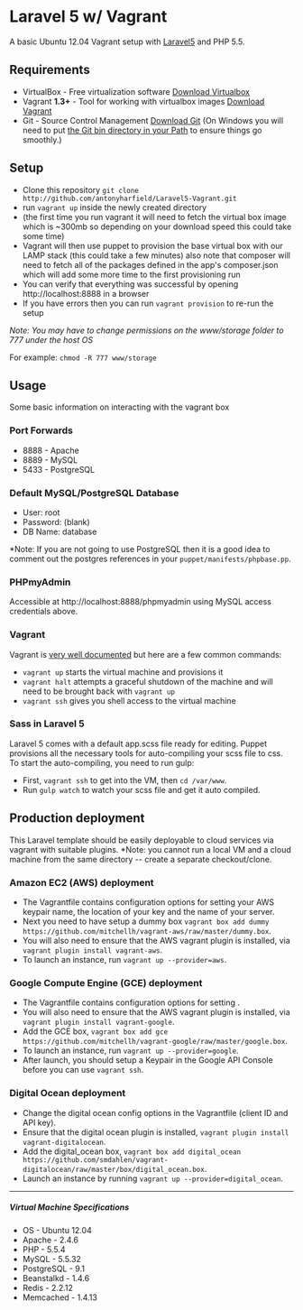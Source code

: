 # Laravel 5 w/ Vagrant

A basic Ubuntu 12.04 Vagrant setup with [Laravel5](http://laravel.com/docs) and PHP 5.5.

## Requirements

* VirtualBox - Free virtualization software [Download Virtualbox](https://www.virtualbox.org/wiki/Downloads)
* Vagrant **1.3+** - Tool for working with virtualbox images [Download Vagrant](https://www.vagrantup.com)
* Git - Source Control Management [Download Git](http://git-scm.com/downloads) (On Windows you will need to put [the Git bin directory in your Path](http://blog.countableset.ch/2012/06/07/adding-git-to-windows-7-path/) to ensure things go smoothly.)

## Setup

* Clone this repository `git clone http://github.com/antonyharfield/Laravel5-Vagrant.git`
* run `vagrant up` inside the newly created directory
* (the first time you run vagrant it will need to fetch the virtual box image which is ~300mb so depending on your download speed this could take some time)
* Vagrant will then use puppet to provision the base virtual box with our LAMP stack (this could take a few minutes) also note that composer will need to fetch all of the packages defined in the app's composer.json which will add some more time to the first provisioning run
* You can verify that everything was successful by opening http://localhost:8888 in a browser
* If you have errors then you can run `vagrant provision` to re-run the setup

*Note: You may have to change permissions on the www/storage folder to 777 under the host OS* 

For example: `chmod -R 777 www/storage`

## Usage

Some basic information on interacting with the vagrant box

### Port Forwards

* 8888 - Apache
* 8889 - MySQL 
* 5433 - PostgreSQL


### Default MySQL/PostgreSQL Database

* User: root
* Password: (blank)
* DB Name: database

*Note: If you are not going to use PostgreSQL then it is a good idea to comment out the postgres
references in your `puppet/manifests/phpbase.pp`.

### PHPmyAdmin

Accessible at http://localhost:8888/phpmyadmin using MySQL access credentials above.


### Vagrant

Vagrant is [very well documented](http://vagrantup.com/v1/docs/index.html) but here are a few common commands:

* `vagrant up` starts the virtual machine and provisions it
* `vagrant halt` attempts a graceful shutdown of the machine and will need to be brought back with `vagrant up`
* `vagrant ssh` gives you shell access to the virtual machine


### Sass in Laravel 5

Laravel 5 comes with a default app.scss file ready for editing. Puppet provisions all the necessary
tools for auto-compiling your scss file to css. To start the auto-compiling, you need to run gulp:

* First, `vagrant ssh` to get into the VM, then `cd /var/www`.
* Run `gulp watch` to watch your scss file and get it auto compiled.


## Production deployment

This Laravel template should be easily deployable to cloud services via vagrant with suitable plugins.
*Note: you cannot run a local VM and a cloud machine from the same directory -- create a separate checkout/clone.

### Amazon EC2 (AWS) deployment

* The Vagrantfile contains configuration options for setting your AWS keypair name, the location of your key and the name of your server.
* Next you need to have setup a dummy box `vagrant box add dummy https://github.com/mitchellh/vagrant-aws/raw/master/dummy.box`.
* You will also need to ensure that the AWS vagrant plugin is installed, via `vagrant plugin install vagrant-aws`.
* To launch an instance, run `vagrant up --provider=aws`. 

### Google Compute Engine (GCE) deployment

* The Vagrantfile contains configuration options for setting .
* You will also need to ensure that the AWS vagrant plugin is installed, via `vagrant plugin install vagrant-google`.
* Add the GCE box, `vagrant box add gce https://github.com/mitchellh/vagrant-google/raw/master/google.box`.
* To launch an instance, run `vagrant up --provider=google`. 
* After launch, you should setup a Keypair in the Google API Console before you can use `vagrant ssh`.

### Digital Ocean deployment

* Change the digital ocean config options in the Vagrantfile (client ID and API key).
* Ensure that the digital ocean plugin is installed, `vagrant plugin install vagrant-digitalocean`.
* Add the digital_ocean box, `vagrant box add digital_ocean https://github.com/smdahlen/vagrant-digitalocean/raw/master/box/digital_ocean.box`.
* Launch an instance by running `vagrant up --provider=digital_ocean`. 

----
##### Virtual Machine Specifications #####

* OS     - Ubuntu 12.04
* Apache - 2.4.6
* PHP    - 5.5.4
* MySQL  - 5.5.32
* PostgreSQL - 9.1
* Beanstalkd - 1.4.6
* Redis - 2.2.12
* Memcached - 1.4.13
